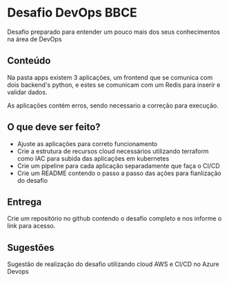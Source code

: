 # Desafio DevOps BBCE

Desafio preparado para entender um pouco mais dos seus conhecimentos na área de DevOps

## Conteúdo
Na pasta apps existem 3 aplicações, um frontend que se comunica com dois backend's python, e estes se comunicam com um Redis para inserir e validar dados. 

As aplicações contém erros, sendo necessario a correção para execução.

## O que deve ser feito?
  
- Ajuste as aplicações para correto funcionamento
- Crie a estrutura de recursos cloud necessários utilizando terraform como IAC para subida das aplicações em kubernetes
- Crie um pipeline para cada aplicação separadamente que faça o CI/CD
- Crie um README contendo o passo a passo das ações para fianlização do desafio

## Entrega
Crie um repositório no github contendo o desafio completo e nos informe o link para acesso.

## Sugestões
  
Sugestão de realização do desafio utilizando cloud AWS e CI/CD no Azure Devops